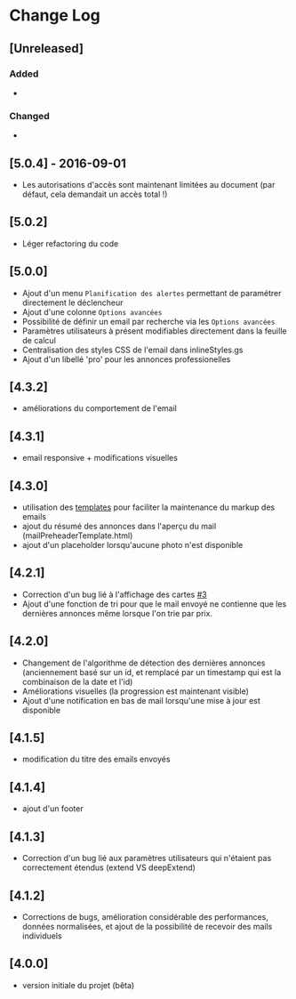 # Change Log


## [Unreleased]
### Added
- 

### Changed
- 

## [5.0.4] - 2016-09-01
- Les autorisations d'accès sont maintenant limitées au document (par défaut, cela demandait un accès total !)

## [5.0.2]
- Léger refactoring du code

## [5.0.0]
- Ajout d'un menu `Planification des alertes` permettant de paramétrer directement le déclencheur
- Ajout d'une colonne `Options avancées`
- Possibilité de définir un email par recherche via les `Options avancées`
- Paramètres utilisateurs à présent modifiables directement dans la feuille de calcul
- Centralisation des styles CSS de l'email dans inlineStyles.gs
- Ajout d'un libellé 'pro' pour les annonces professionelles

## [4.3.2]
- améliorations du comportement de l'email 

## [4.3.1]
- email responsive + modifications visuelles

## [4.3.0]
- utilisation des [templates](https://developers.google.com/apps-script/guides/html/templates) pour faciliter la maintenance du markup des emails
- ajout du résumé des annonces dans l'aperçu du mail (mailPreheaderTemplate.html)
- ajout d'un placeholder lorsqu'aucune photo n'est disponible

## [4.2.1]
 - Correction d'un bug lié à l'affichage des cartes [#3](https://github.com/maximelebreton/alertes-leboncoin/issues/3)
 - Ajout d'une fonction de tri pour que le mail envoyé ne contienne que les dernières annonces même lorsque l'on trie par prix.
 
## [4.2.0]
 - Changement de l'algorithme de détection des dernières annonces (anciennement basé sur un id, et remplacé par un timestamp qui est la combinaison de la date et l'id)
 - Améliorations visuelles (la progression est maintenant visible)
 - Ajout d'une notification en bas de mail lorsqu'une mise à jour est disponible
 
## [4.1.5]
- modification du titre des emails envoyés

## [4.1.4]
- ajout d'un footer

## [4.1.3]
- Correction d'un bug lié aux paramètres utilisateurs qui n'étaient pas correctement étendus (extend VS deepExtend)

## [4.1.2]
- Corrections de bugs, amélioration considérable des performances, données normalisées, et ajout de la possibilité de recevoir des mails individuels

## [4.0.0]
- version initiale du projet (bêta)
